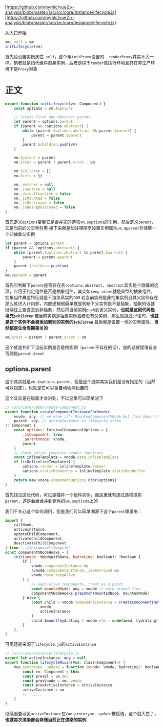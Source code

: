 [https://github.com/nymlc/vue2.x-analysis/blob/master/src/src/core/instance/lifecycle.js](https://github.com/nymlc/vue2.x-analysis/blob/master/src/src/core/instance/lifecycle.js)

从入口开始

```js
vm._self = vm
initLifecycle(vm)
```
首先给设置实例属性`_self`，这个与`initProxy`设置的`._renderProxy`其实不大一样。前者就是指代组件自身实例，后者是供于`render`做执行环境且其在非生产环境下是`Proxy`对象

# 正文

```js
export function initLifecycle(vm: Component) {
    const options = vm.$options

    // locate first non-abstract parent
    let parent = options.parent
    if (parent && !options.abstract) {
        while (parent.$options.abstract && parent.$parent) {
            parent = parent.$parent
        }
        parent.$children.push(vm)
    }

    vm.$parent = parent
    vm.$root = parent ? parent.$root : vm

    vm.$children = []
    vm.$refs = {}

    vm._watcher = null
    vm._inactive = null
    vm._directInactive = false
    vm._isMounted = false
    vm._isDestroyed = false
    vm._isBeingDestroyed = false
}
```
首先定义`options`变量它是合并完的选项`vm.$options`的引用，然后定义`parent`，它是当前的父实例引用
接下来就是如注释所示设置实例属性`vm.$parent`存储第一个非抽象父实例

```js
let parent = options.parent
if (parent && !options.abstract) {
    while (parent.$options.abstract && parent.$parent) {
        parent = parent.$parent
    }
    parent.$children.push(vm)
}
vm.$parent = parent
```
首先它判断下`parent`是否存在且`!options.abstract`，`abstract`其实是个隐藏的选项，它用于判定组件是否是抽象组件，其实如`keep-alive`就是典型的抽象组件，抽象组件典型特征就是不渲染真实的`DOM`
若当前实例是非抽象实例且其父实例存在那么就进入`if`内部，内部逻辑很简单就是判断下父实例是不是抽象，抽象的话就继续往上查直至到非抽象，然后将当前实例`push`到该父实例，**也就是这段代码是填充`$children`**
若当前实例是抽象实例或者没有父实例，那么就跳过`if`语句，**也就是这个实例不会被添加到别的实例的`$children`**
最后就是设置一堆的实例属性，**当然都是生命周期相关的**

```js
vm.$root = parent ? parent.$root : vm
```
这个就是判断下当前实例是否是根实例（`parent`不存在的话），是的话就赋值自身否则是`parent.$root`

## options.parent

这个其实就是`vm.$options.parent`，但是这个通常其实我们是没有指定的（当然可以指定），也就是它可以是自动侦测设置的

这个其实是在后面才会讲到，不过这里可以简单说下

```js
// /src/core/vdom/create-component.js
export function createComponentInstanceForVnode(
    vnode: any, // we know it's MountedComponentVNode but flow doesn't
    parent: any, // activeInstance in lifecycle state
): Component {
    const options: InternalComponentOptions = {
        _isComponent: true,
        _parentVnode: vnode,
        parent
    }
    // check inline-template render functions
    const inlineTemplate = vnode.data.inlineTemplate
    if (isDef(inlineTemplate)) {
        options.render = inlineTemplate.render
        options.staticRenderFns = inlineTemplate.staticRenderFns
    }
    return new vnode.componentOptions.Ctor(options)
}
```

首先找见这段代码，可见是插件一个组件实例，而这里就有通过选项提供`parent`，这是会给合并到组件的`vm.$options`上的

我们不关心这个如何调用，但是我们可以简单溯源下这个`parent`哪里来：

```js
import {
    callHook,
    activeInstance,
    updateChildComponent,
    activateChildComponent,
    deactivateChildComponent
} from '../instance/lifecycle'
const componentVNodeHooks = {
    init(vnode: VNodeWithData, hydrating: boolean): ?boolean {
        if (
            vnode.componentInstance &&
            !vnode.componentInstance._isDestroyed &&
            vnode.data.keepAlive
        ) {
            // kept-alive components, treat as a patch
            const mountedNode: any = vnode // work around flow
            componentVNodeHooks.prepatch(mountedNode, mountedNode)
        } else {
            const child = vnode.componentInstance = createComponentInstanceForVnode(
                vnode,
                activeInstance
            )
            child.$mount(hydrating ? vnode.elm : undefined, hydrating)
        }
    },
}
```

可见还是来源于`lifecycle.js`的`activeInstance`

```js
// /src/core/instance/lifecycle.js
export let activeInstance: any = null
export function lifecycleMixin(Vue: Class<Component>) {
    Vue.prototype._update = function (vnode: VNode, hydrating?: boolean) {
        const vm: Component = this
        const prevEl = vm.$el
        const prevVnode = vm._vnode
        const prevActiveInstance = activeInstance
        activeInstance = vm
      	// ......
    }
}
```

继续追查可见`activeInstance`在`Vue.prototype._update`被赋值，这个就大白了，**也就每次渲染都会存储当前正在渲染的实例**

